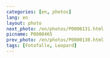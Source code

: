 ```yaml
---
categories: [en, photos]
lang: en
layout: photo
next_photo: /en/photos/P0000131.html
picname: P0000465
prev_photo: /en/photos/P0000130.html
tags: [Fotofalle, Leopard]
---
```

